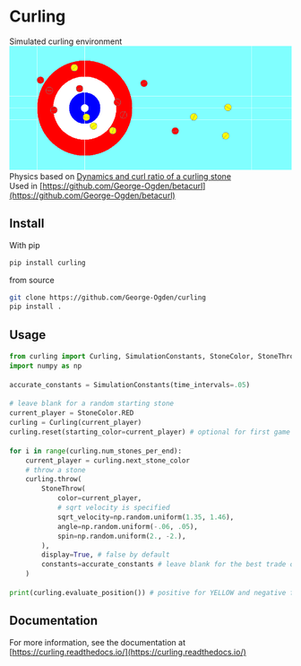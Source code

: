 # Curling
Simulated curling environment  
![Rendered Curling Environment](images/environment.png)  
Physics based on [Dynamics and curl ratio of a curling stone](https://rdcu.be/dgIW2)  
Used in [https://github.com/George-Ogden/betacurl](https://github.com/George-Ogden/betacurl)
## Install
With pip
```sh
pip install curling
```
from source
```sh
git clone https://github.com/George-Ogden/curling
pip install .
```
## Usage
```python
from curling import Curling, SimulationConstants, StoneColor, StoneThrow
import numpy as np

accurate_constants = SimulationConstants(time_intervals=.05)

# leave blank for a random starting stone
current_player = StoneColor.RED
curling = Curling(current_player)
curling.reset(starting_color=current_player) # optional for first game

for i in range(curling.num_stones_per_end):
    current_player = curling.next_stone_color
    # throw a stone
    curling.throw(
        StoneThrow(
            color=current_player,
            # sqrt velocity is specified
            sqrt_velocity=np.random.uniform(1.35, 1.46),
            angle=np.random.uniform(-.06, .05),
            spin=np.random.uniform(2., -2.),
        ),
        display=True, # false by default
        constants=accurate_constants # leave blank for the best trade off between speed and accuracy
    )

print(curling.evaluate_position()) # positive for YELLOW and negative for RED
```
## Documentation
For more information, see the documentation at [https://curling.readthedocs.io/](https://curling.readthedocs.io/)